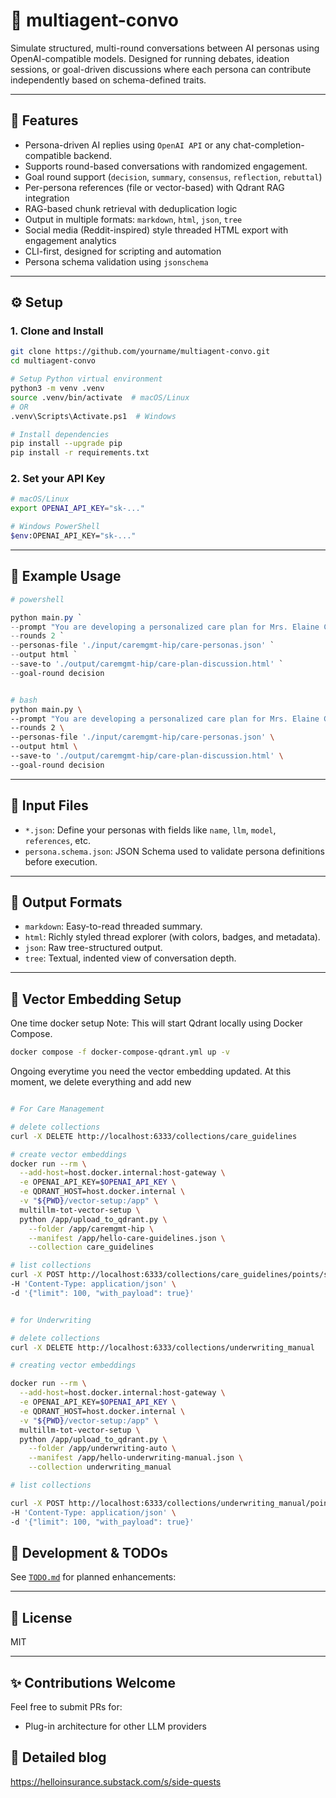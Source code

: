 # 🧠 multiagent-convo

Simulate structured, multi-round conversations between AI personas using OpenAI-compatible models. Designed for running debates, ideation sessions, or goal-driven discussions where each persona can contribute independently based on schema-defined traits.

---

## 🚀 Features

- Persona-driven AI replies using `OpenAI API` or any chat-completion-compatible backend.
- Supports round-based conversations with randomized engagement.
- Goal round support (`decision`, `summary`, `consensus`, `reflection`, `rebuttal`)
- Per-persona references (file or vector-based) with Qdrant RAG integration
- RAG-based chunk retrieval with deduplication logic
- Output in multiple formats: `markdown`, `html`, `json`, `tree`
- Social media (Reddit-inspired) style threaded HTML export with engagement analytics
- CLI-first, designed for scripting and automation
- Persona schema validation using `jsonschema`

---

## ⚙️ Setup

### 1. Clone and Install

```bash
git clone https://github.com/yourname/multiagent-convo.git
cd multiagent-convo

# Setup Python virtual environment
python3 -m venv .venv
source .venv/bin/activate  # macOS/Linux
# OR
.venv\Scripts\Activate.ps1  # Windows

# Install dependencies
pip install --upgrade pip
pip install -r requirements.txt
```

### 2. Set your API Key

```bash
# macOS/Linux
export OPENAI_API_KEY="sk-..."

# Windows PowerShell
$env:OPENAI_API_KEY="sk-..."
```

---

## 🧪 Example Usage

```powershell
# powershell

python main.py `
--prompt "You are developing a personalized care plan for Mrs. Elaine Carter, a 62-year-old woman recovering from a total left hip replacement. Collaborate across clinical, care coordination, and family perspectives to ensure a safe recovery, appropriate support services, and readiness for outpatient transition." `
--rounds 2 `
--personas-file './input/caremgmt-hip/care-personas.json' `
--output html `
--save-to './output/caremgmt-hip/care-plan-discussion.html' `
--goal-round decision 
```


```bash

# bash
python main.py \
--prompt "You are developing a personalized care plan for Mrs. Elaine Carter, a 62-year-old woman recovering from a total left hip replacement. Collaborate across clinical, care coordination, and family perspectives to ensure a safe recovery, appropriate support services, and readiness for outpatient transition." \
--rounds 2 \
--personas-file './input/caremgmt-hip/care-personas.json' \
--output html \
--save-to './output/caremgmt-hip/care-plan-discussion.html' \
--goal-round decision 

```

---

## 📁 Input Files

- `*.json`: Define your personas with fields like `name`, `llm`, `model`, `references`, etc.
- `persona.schema.json`: JSON Schema used to validate persona definitions before execution.

---

## 📝 Output Formats

- `markdown`: Easy-to-read threaded summary.
- `html`: Richly styled thread explorer (with colors, badges, and metadata).
- `json`: Raw tree-structured output.
- `tree`: Textual, indented view of conversation depth.

---

## 🔗 Vector Embedding Setup

One time docker setup
Note: This will start Qdrant locally using Docker Compose.

```bash
docker compose -f docker-compose-qdrant.yml up -v
```

Ongoing everytime you need the vector embedding updated. At this moment, we delete everything and add new

```bash

# For Care Management

# delete collections
curl -X DELETE http://localhost:6333/collections/care_guidelines

# create vector embeddings
docker run --rm \
  --add-host=host.docker.internal:host-gateway \
  -e OPENAI_API_KEY=$OPENAI_API_KEY \
  -e QDRANT_HOST=host.docker.internal \
  -v "${PWD}/vector-setup:/app" \
  multillm-tot-vector-setup \
  python /app/upload_to_qdrant.py \
    --folder /app/caremgmt-hip \
    --manifest /app/hello-care-guidelines.json \
    --collection care_guidelines

# list collections
curl -X POST http://localhost:6333/collections/care_guidelines/points/scroll \
-H 'Content-Type: application/json' \
-d '{"limit": 100, "with_payload": true}'


# for Underwriting

# delete collections
curl -X DELETE http://localhost:6333/collections/underwriting_manual

# creating vector embeddings

docker run --rm \
  --add-host=host.docker.internal:host-gateway \
  -e OPENAI_API_KEY=$OPENAI_API_KEY \
  -e QDRANT_HOST=host.docker.internal \
  -v "${PWD}/vector-setup:/app" \
  multillm-tot-vector-setup \
  python /app/upload_to_qdrant.py \
    --folder /app/underwriting-auto \
    --manifest /app/hello-underwriting-manual.json \
    --collection underwriting_manual

# list collections

curl -X POST http://localhost:6333/collections/underwriting_manual/points/scroll \
-H 'Content-Type: application/json' \
-d '{"limit": 100, "with_payload": true}'

```


## 💠 Development & TODOs

See [`TODO.md`](./TODO.md) for planned enhancements:

---

## 📄 License

MIT

---

## ✨ Contributions Welcome

Feel free to submit PRs for:
- Plug-in architecture for other LLM providers

## 📑 Detailed blog
https://helloinsurance.substack.com/s/side-quests


